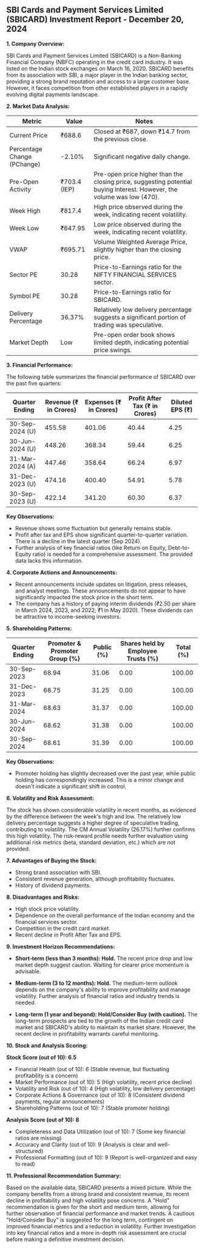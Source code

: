## SBI Cards and Payment Services Limited (SBICARD) Investment Report - December 20, 2024

**1. Company Overview:**

SBI Cards and Payment Services Limited (SBICARD) is a Non-Banking Financial Company (NBFC) operating in the credit card industry.  It was listed on the Indian stock exchanges on March 16, 2020.  SBICARD benefits from its association with SBI, a major player in the Indian banking sector, providing a strong brand reputation and access to a large customer base.  However, it faces competition from other established players in a rapidly evolving digital payments landscape.


**2. Market Data Analysis:**

| Metric                     | Value          | Notes                                                              |
|-----------------------------|-----------------|----------------------------------------------------------------------|
| Current Price              | ₹688.6         | Closed at ₹687, down ₹14.7 from the previous close.                 |
| Percentage Change (PChange) | -2.10%         | Significant negative daily change.                                   |
| Pre-Open Activity          | ₹703.4 (IEP)   |  Pre-open price higher than the closing price, suggesting potential buying interest. However, the volume was low (470). |
| Week High                   | ₹817.4         | High price observed during the week, indicating recent volatility.     |
| Week Low                    | ₹647.95        | Low price observed during the week, indicating recent volatility.     |
| VWAP                       | ₹695.71        | Volume Weighted Average Price, slightly higher than the closing price.|
| Sector PE                   | 30.28          | Price-to-Earnings ratio for the NIFTY FINANCIAL SERVICES sector.     |
| Symbol PE                   | 30.28          | Price-to-Earnings ratio for SBICARD.                               |
| Delivery Percentage        | 36.37%         | Relatively low delivery percentage suggests a significant portion of trading was speculative. |
| Market Depth                | Low             |  Pre-open order book shows limited depth, indicating potential price swings. |


**3. Financial Performance:**

The following table summarizes the financial performance of SBICARD over the past five quarters:

| Quarter Ending      | Revenue (₹ in Crores) | Expenses (₹ in Crores) | Profit After Tax (₹ in Crores) | Diluted EPS (₹) |
|----------------------|------------------------|------------------------|---------------------------------|-----------------|
| 30-Sep-2024 (U)     | 455.58                 | 401.06                 | 40.44                               | 4.25            |
| 30-Jun-2024 (U)     | 448.26                 | 368.34                 | 59.44                               | 6.25            |
| 31-Mar-2024 (A)     | 447.46                 | 358.64                 | 66.24                               | 6.97            |
| 31-Dec-2023 (U)     | 474.16                 | 400.40                 | 54.91                               | 5.78            |
| 30-Sep-2023 (U)     | 422.14                 | 341.20                 | 60.30                               | 6.37            |


**Key Observations:**

* Revenue shows some fluctuation but generally remains stable.
* Profit after tax and EPS show significant quarter-to-quarter variation.  There is a decline in the latest quarter (Sep 2024).
* Further analysis of key financial ratios (like Return on Equity, Debt-to-Equity ratio) is needed for a comprehensive assessment.  The provided data lacks this information.


**4. Corporate Actions and Announcements:**

* Recent announcements include updates on litigation, press releases, and analyst meetings.  These announcements do not appear to have significantly impacted the stock price in the short term.
* The company has a history of paying interim dividends (₹2.50 per share in March 2024, 2023, and 2022; ₹1 in May 2020).  These dividends can be attractive to income-seeking investors.


**5. Shareholding Patterns:**

| Quarter Ending | Promoter & Promoter Group (%) | Public (%) | Shares held by Employee Trusts (%) | Total (%) |
|-----------------|-----------------------------|------------|---------------------------------|-----------|
| 30-Sep-2023     | 68.94                       | 31.06      | 0.00                            | 100.00    |
| 31-Dec-2023     | 68.75                       | 31.25      | 0.00                            | 100.00    |
| 31-Mar-2024     | 68.63                       | 31.37      | 0.00                            | 100.00    |
| 30-Jun-2024     | 68.62                       | 31.38      | 0.00                            | 100.00    |
| 30-Sep-2024     | 68.61                       | 31.39      | 0.00                            | 100.00    |

**Key Observations:**

* Promoter holding has slightly decreased over the past year, while public holding has correspondingly increased. This is a minor change and doesn't indicate a significant shift in control.


**6. Volatility and Risk Assessment:**

The stock has shown considerable volatility in recent months, as evidenced by the difference between the week's high and low.  The relatively low delivery percentage suggests a higher degree of speculative trading, contributing to volatility.  The CM Annual Volatility (26.17%) further confirms this high volatility.  The risk-reward profile needs further evaluation using additional risk metrics (beta, standard deviation, etc.) which are not provided.


**7. Advantages of Buying the Stock:**

* Strong brand association with SBI.
* Consistent revenue generation, although profitability fluctuates.
* History of dividend payments.


**8. Disadvantages and Risks:**

* High stock price volatility.
* Dependence on the overall performance of the Indian economy and the financial services sector.
* Competition in the credit card market.
* Recent decline in Profit After Tax and EPS.


**9. Investment Horizon Recommendations:**

* **Short-term (less than 3 months): Hold.** The recent price drop and low market depth suggest caution.  Waiting for clearer price momentum is advisable.

* **Medium-term (3 to 12 months): Hold.**  The medium-term outlook depends on the company's ability to improve profitability and manage volatility.  Further analysis of financial ratios and industry trends is needed.

* **Long-term (1 year and beyond): Hold/Consider Buy (with caution).**  The long-term prospects are tied to the growth of the Indian credit card market and SBICARD's ability to maintain its market share.  However, the recent decline in profitability warrants careful monitoring.


**10. Stock and Analysis Scoring:**

**Stock Score (out of 10): 6.5**

* Financial Health (out of 10): 6 (Stable revenue, but fluctuating profitability is a concern)
* Market Performance (out of 10): 5 (High volatility, recent price decline)
* Volatility and Risk (out of 10): 4 (High volatility, low delivery percentage)
* Corporate Actions & Governance (out of 10): 8 (Consistent dividend payments, regular announcements)
* Shareholding Patterns (out of 10): 7 (Stable promoter holding)


**Analysis Score (out of 10): 8**

* Completeness and Data Utilization (out of 10): 7 (Some key financial ratios are missing)
* Accuracy and Clarity (out of 10): 9 (Analysis is clear and well-structured)
* Professional Formatting (out of 10): 9 (Report is well-organized and easy to read)


**11. Professional Recommendation Summary:**

Based on the available data, SBICARD presents a mixed picture. While the company benefits from a strong brand and consistent revenue, its recent decline in profitability and high volatility pose concerns.  A "Hold" recommendation is given for the short and medium term, allowing for further observation of financial performance and market trends.  A cautious "Hold/Consider Buy" is suggested for the long term, contingent on improved financial metrics and a reduction in volatility.  Further investigation into key financial ratios and a more in-depth risk assessment are crucial before making a definitive investment decision.
